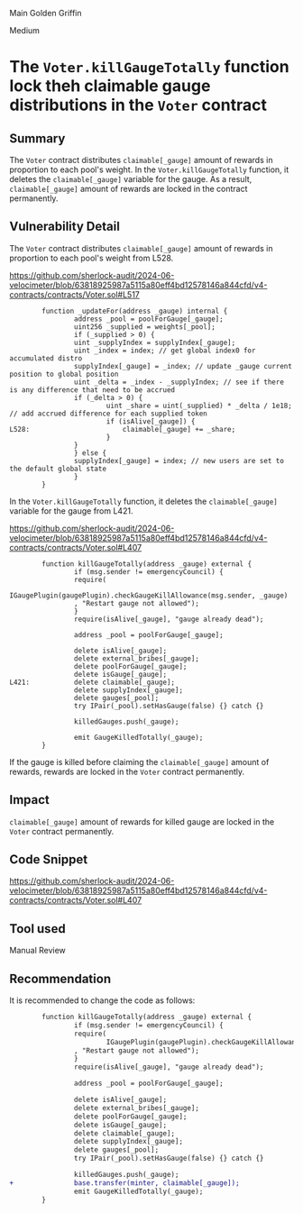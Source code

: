 Main Golden Griffin

Medium

# The `Voter.killGaugeTotally` function lock theh claimable gauge distributions in the `Voter` contract

## Summary

The `Voter` contract distributes `claimable[_gauge]` amount of rewards in proportion to each pool's weight.
In the `Voter.killGaugeTotally` function, it deletes the `claimable[_gauge]` variable for the gauge.
As a result, `claimable[_gauge]` amount of rewards are locked in the contract permanently.

## Vulnerability Detail

The `Voter` contract distributes `claimable[_gauge]` amount of rewards in proportion to each pool's weight from L528.

https://github.com/sherlock-audit/2024-06-velocimeter/blob/63818925987a5115a80eff4bd12578146a844cfd/v4-contracts/contracts/Voter.sol#L517

```solidity
        function _updateFor(address _gauge) internal {
                address _pool = poolForGauge[_gauge];
                uint256 _supplied = weights[_pool];
                if (_supplied > 0) {
                uint _supplyIndex = supplyIndex[_gauge];
                uint _index = index; // get global index0 for accumulated distro
                supplyIndex[_gauge] = _index; // update _gauge current position to global position
                uint _delta = _index - _supplyIndex; // see if there is any difference that need to be accrued
                if (_delta > 0) {
                        uint _share = uint(_supplied) * _delta / 1e18; // add accrued difference for each supplied token
                        if (isAlive[_gauge]) {
L528:                       claimable[_gauge] += _share;
                        }
                }
                } else {
                supplyIndex[_gauge] = index; // new users are set to the default global state
                }
        }
```

In the `Voter.killGaugeTotally` function, it deletes the `claimable[_gauge]` variable for the gauge from L421.

https://github.com/sherlock-audit/2024-06-velocimeter/blob/63818925987a5115a80eff4bd12578146a844cfd/v4-contracts/contracts/Voter.sol#L407

```solidity
        function killGaugeTotally(address _gauge) external {
                if (msg.sender != emergencyCouncil) {
                require(
                        IGaugePlugin(gaugePlugin).checkGaugeKillAllowance(msg.sender, _gauge)
                , "Restart gauge not allowed");
                }
                require(isAlive[_gauge], "gauge already dead");

                address _pool = poolForGauge[_gauge];

                delete isAlive[_gauge];
                delete external_bribes[_gauge];
                delete poolForGauge[_gauge];
                delete isGauge[_gauge];
L421:           delete claimable[_gauge];
                delete supplyIndex[_gauge];
                delete gauges[_pool];
                try IPair(_pool).setHasGauge(false) {} catch {}

                killedGauges.push(_gauge);

                emit GaugeKilledTotally(_gauge);
        }
```

If the gauge is killed before claiming the `claimable[_gauge]` amount of rewards, rewards are locked in the `Voter` contract permanently.

## Impact

`claimable[_gauge]` amount of rewards for killed gauge are locked in the `Voter` contract permanently.

## Code Snippet

https://github.com/sherlock-audit/2024-06-velocimeter/blob/63818925987a5115a80eff4bd12578146a844cfd/v4-contracts/contracts/Voter.sol#L407

## Tool used

Manual Review

## Recommendation

It is recommended to change the code as follows:

```diff
        function killGaugeTotally(address _gauge) external {
                if (msg.sender != emergencyCouncil) {
                require(
                        IGaugePlugin(gaugePlugin).checkGaugeKillAllowance(msg.sender, _gauge)
                , "Restart gauge not allowed");
                }
                require(isAlive[_gauge], "gauge already dead");

                address _pool = poolForGauge[_gauge];

                delete isAlive[_gauge];
                delete external_bribes[_gauge];
                delete poolForGauge[_gauge];
                delete isGauge[_gauge];
                delete claimable[_gauge];
                delete supplyIndex[_gauge];
                delete gauges[_pool];
                try IPair(_pool).setHasGauge(false) {} catch {}

                killedGauges.push(_gauge);
+               base.transfer(minter, claimable[_gauge]);
                emit GaugeKilledTotally(_gauge);
        }
```